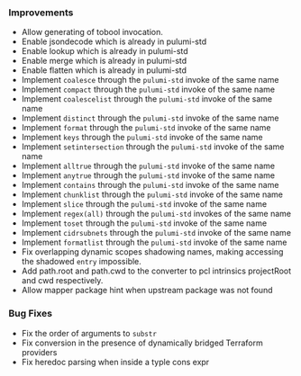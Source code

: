 ### Improvements

- Allow generating of tobool invocation.
- Enable jsondecode which is already in pulumi-std
- Enable lookup which is already in pulumi-std
- Enable merge which is already in pulumi-std
- Enable flatten which is already in pulumi-std
- Implement `coalesce` through the `pulumi-std` invoke of the same name
- Implement `compact` through the `pulumi-std` invoke of the same name
- Implement `coalescelist` through the `pulumi-std` invoke of the same name
- Implement `distinct` through the `pulumi-std` invoke of the same name
- Implement `format` through the `pulumi-std` invoke of the same name
- Implement `keys` through the `pulumi-std` invoke of the same name
- Implement `setintersection` through the `pulumi-std` invoke of the same name
- Implement `alltrue` through the `pulumi-std` invoke of the same name
- Implement `anytrue` through the `pulumi-std` invoke of the same name
- Implement `contains` through the `pulumi-std` invoke of the same name
- Implement `chunklist` through the `pulumi-std` invoke of the same name
- Implement `slice` through the `pulumi-std` invoke of the same name
- Implement `regex(all)` through the `pulumi-std` invokes of the same name
- Implement `toset` through the `pulumi-std` invoke of the same name
- Implement `cidrsubnets` through the `pulumi-std` invoke of the same name
- Implement `formatlist` through the `pulumi-std` invoke of the same name
- Fix overlapping dynamic scopes shadowing names, making accessing the shadowed `entry` impossible.
- Add path.root and path.cwd to the converter to pcl intrinsics projectRoot and cwd respectively.
- Allow mapper package hint when upstream package was not found

### Bug Fixes

- Fix the order of arguments to `substr`
- Fix conversion in the presence of dynamically bridged Terraform providers
- Fix heredoc parsing when inside a typle cons expr
